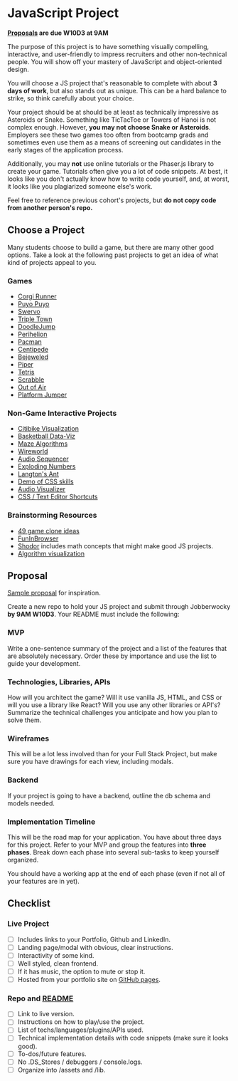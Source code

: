 # JavaScript Project

**[Proposals][js-proposal] are due W10D3 at 9AM**

The purpose of this project is to have something visually compelling, interactive, and
user-friendly to impress recruiters and other non-technical people. You will show off
your mastery of JavaScript and object-oriented design.

You will choose a JS project that's reasonable to complete with about **3 days of work**, but
also stands out as unique. This can be a hard balance to strike, so think carefully about
your choice.

Your project should be at should be at least as technically impressive as Asteroids or Snake.
Something like TicTacToe or Towers of Hanoi is not complex enough. However, **you may not
choose Snake or Asteroids**. Employers see these two games too often from bootcamp grads and
sometimes even use them as a means of screening out candidates in the early stages of the
application process.

Additionally, you may **not** use online tutorials or the Phaser.js library to create your game.
Tutorials often give you a lot of code snippets. At best, it looks like you don't actually know
how to write code yourself, and, at worst, it looks like you plagiarized someone else's work.

Feel free to reference previous cohort's projects, but **do not copy code from another person's repo.**

## Choose a Project

Many students choose to build a game, but there are many other good options. Take a look at the
following past projects to get an idea of what kind of projects appeal to you.

### Games
* [Corgi Runner](http://www.direcorgi.com/runner)
* [Puyo Puyo](http://amiomiya.info/PiyoPiyo/)
* [Swervo](http://www.adamjrichard.com/swervo/)
* [Triple Town](http://www.therealpineda.com/ternary_town/)
* [DoodleJump](http://lukedonato.com/jeweljump/)
* [Perihelion](http://christiancho.tech/perihelion)
* [Pacman](http://www.philsalant.com/Pac-Man/)
* [Centipede](http://jwoldan.net/polychaete/)
* [Bejeweled](http://kevinkiklee.com/stellio/)
* [Piper](http://www.derekshiller.com/piper/piper.php)
* [Tetris](http://marklarosa.me/tetris.html)
* [Scrabble](http://www.tamjeffrey.com/scramble-with-self/)
* [Out of Air](http://www.peterdegenaro.com/YAROOA/index.html)
* [Platform Jumper](http://www.platformjumper.com/)

### Non-Game Interactive Projects
* [Citibike Visualization](https://mallorybulkley.com/citi-bike-visualization/)
* [Basketball Data-Viz](http://www.harrisonrbrown.com/ddl/index.html)
* [Maze Algorithms](http://rogercodes.com/maze-rat/)
* [Wireworld](http://wireworld.co/)
* [Audio Sequencer](http://devinstarks.com/Orbital/)
* [Exploding Numbers](http://www.cssherry.com/explodingnumbers/)
* [Langton's Ant](http://scottduane.github.io/LangtonsAnt/)
* [Demo of CSS skills](http://vveleva.com/css_demos/)
* [Audio Visualizer](http://jmsoper.github.io/wavy/)
* [CSS / Text Editor Shortcuts](http://timhwang21.github.io/shortcut-sloths/#/?_k=x530f1)

### Brainstorming Resources
* [49 game clone ideas](http://inventwithpython.com/blog/2012/02/20/i-need-practice-programming-49-ideas-for-game-clones-to-code/)
* [FunInBrowser](http://www.funinbrowser.com/)
* [Shodor](http://www.shodor.org/interactivate/activities/) includes math concepts that might make good JS projects.
* [Algorithm visualization](https://bost.ocks.org/mike/algorithms/)

## Proposal

[Sample proposal][js-proposal] for inspiration.

Create a new repo to hold your JS project and submit through Jobberwocky
**by 9AM W10D3**. Your README must include the following:

### MVP

Write a one-sentence summary of the project and a list of the features that are
absolutely necessary. Order these by importance and use the list to guide your development.

### Technologies, Libraries, APIs

How will you architect the game? Will it use vanilla JS, HTML, and CSS or will you use
a library like React? Will you use any other libraries or API's? Summarize the technical
challenges you anticipate and how you plan to solve them.

### Wireframes

This will be a lot less involved than for your Full Stack Project, but make sure you have drawings
for each view, including modals.

### Backend

If your project is going to have a backend, outline the db schema and models needed.

### Implementation Timeline

This will be the road map for your application. You have about three days for this
project. Refer to your MVP and group the features into __three phases__. Break down each
phase into several sub-tasks to keep yourself organized.

You should have a working app at the end of each phase (even if not all of your
features are in yet). 

## Checklist

### Live Project

* [ ] Includes links to your Portfolio, Github and LinkedIn.
* [ ] Landing page/modal with obvious, clear instructions.
* [ ] Interactivity of some kind.
* [ ] Well styled, clean frontend.
* [ ] If it has music, the option to mute or stop it.
* [ ] Hosted from your portfolio site on [GitHub pages][gh-pages].

### Repo and [README][readme-guide]

* [ ] Link to live version.
* [ ] Instructions on how to play/use the project.
* [ ] List of techs/languages/plugins/APIs used.
* [ ] Technical implementation details with code snippets (make sure it looks good).
* [ ] To-dos/future features.
* [ ] No .DS_Stores / debuggers / console.logs.
* [ ] Organize into /assets and /lib.

[readme-guide]: https://github.com/appacademy/ny-portfolio-curriculum/blob/master/online-presentation/example-readmes.md
[js-proposal]: https://github.com/appacademy/ny-portfolio-curriculum/blob/master/javascript-project/sample-proposal.md
[gh-pages]: https://github.com/appacademy/curriculum/blob/master/javascript/readings/github_pages.md
